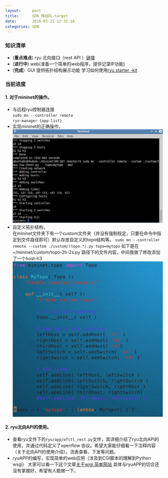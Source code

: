 ```yaml
---
layout:     post
title: 		SDN 特战队-target
date:       2016-05-21 12:32:18
categories: SDN
---
```


### 知识清单

- (**重点难点**) ryu 北向接口（rest API ）[链接](http://ryu.readthedocs.io/en/latest/ryu_app_api.html#ryu-application-programming-model)
- (**进行中**) web(准备一个简单的web程序，提供记录IP功能)
- (**完成**）GUI 提供拓扑结构展示功能 学习如何使用[ryu starter -kit](http://sdnhub.org/releases/sdn-starter-kit-ryu/) 

### 当前进度

#### 1. 对于mininet的操作。
- 与远程ryu控制器连接  
	`sudo mn --controller remote`  
	`ryu-manager {app-list}`
- 实现mininet的正确操作，   
	![picture](/image/mininet/mininet.png)
- 自定义拓扑结构，   
	在mininet文件夹下有一个custom文件夹（并没有强制规定，只要在命令中指定到文件路径即可）默认存放自定义的topo结构等。
	`sudo mn --controller remote --custom ./custom/(topo.*).py topo=mytopo`
	如下是在~/mininet/custom/topo-2h-2s.py 路径下的文件内容，中间我做了修改添加了一个host-h3
	![picture](/image/mininet/custom.png)  

#### 2. ryu北向API的使用。
- 查看ryu文件下的`ryu/app/ofctl_rest.py`文件，其详细介绍了ryu北向API的使用，并通过代码定义了openflow 协议。希望大家能仔细看一下注释内容（关于北向API的使用介绍）。流表查看、下发等问题。  
- ryuAPP的编写，实现简单的web应用（涉及到CGI脚本的理解到Python wsgi）
大家可以看一下这个文章[关于wigi 简单网站](http://www.muzixing.com/pages/2015/05/13/ryuzhong-wsgixue-xi-bi-ji-yu-restapikai-fa.html)
具体与ryuAPP的切合还没有掌握好，希望有人能做一下。  


